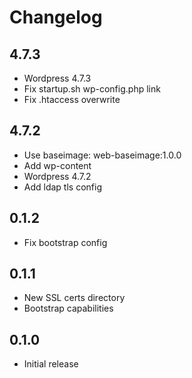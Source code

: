 # Changelog

## 4.7.3
  - Wordpress 4.7.3
  - Fix startup.sh wp-config.php link
  - Fix .htaccess overwrite

## 4.7.2
  - Use baseimage: web-baseimage:1.0.0
  - Add wp-content
  - Wordpress 4.7.2
  - Add ldap tls config

## 0.1.2
  - Fix bootstrap config

## 0.1.1
  - New SSL certs directory
  - Bootstrap capabilities

## 0.1.0
  - Initial release
